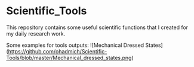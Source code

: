 # Scientific_Tools
This repository contains some useful scientific functions that I created for my daily research work. 

Some examples for tools outputs:
![Mechanical Dressed States] (https://github.com/ohadmich/Scientific-Tools/blob/master/Mechanical_dressed_states.png)
